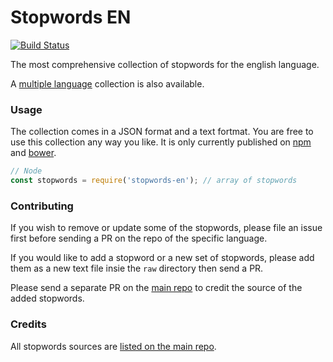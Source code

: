 Stopwords EN
=======

[![Build Status](https://travis-ci.org/stopwords-iso/stopwords-en.svg?branch=master)](https://travis-ci.org/stopwords-iso/stopwords-en)

The most comprehensive collection of stopwords for the english language.

A [multiple language](https://github.com/stopwords-iso/stopwords-iso) collection is also available.

### Usage

The collection comes in a JSON format and a text fortmat. You are free to use this collection any way you like.
It is only currently published on [npm](https://www.npmjs.com/stopwords-en) and [bower](https://bower.io).

```js
// Node
const stopwords = require('stopwords-en'); // array of stopwords
```

### Contributing

If you wish to remove or update some of the stopwords, please file an issue first before sending a PR on the repo of the specific language.

If you would like to add a stopword or a new set of stopwords, please add them as a new text file insie the `raw` directory then send a PR.

Please send a separate PR on the [main repo](https://github.com/stopwords-iso/stopwords-iso) to credit the source of the added stopwords.

### Credits

All stopwords sources are [listed on the main repo](https://github.com/stopwords-iso/stopwords-iso/blob/master/CREDITS.md).
